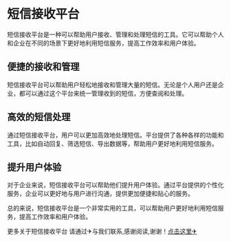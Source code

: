 # 短信接收平台

短信接收平台是一种可以帮助用户接收、管理和处理短信的工具。它可以帮助个人和企业在不同的场景下更好地利用短信服务，提高工作效率和用户体验。

## 便捷的接收和管理

短信接收平台可以帮助用户轻松地接收和管理大量的短信。无论是个人用户还是企业，都可以通过这个平台来统一管理收到的短信，方便查阅和处理。

## 高效的短信处理

通过短信接收平台，用户可以更加高效地处理短信。平台提供了各种各样的功能和工具，比如自动回复、筛选短信、导出数据等，帮助用户更好地利用短信服务。

## 提升用户体验

对于企业来说，短信接收平台可以帮助他们提升用户体验。通过平台提供的个性化服务，企业可以更好地与用户进行沟通，提供更加便捷和贴心的服务。

总的来说，短信接收平台是一个非常实用的工具，可以帮助用户更好地利用短信服务，提高工作效率和用户体验。

更多关于短信接收平台 请通过✈与我们联系,感谢阅读,谢谢！[点击这里✈](https://t.me/pt99bot)